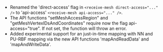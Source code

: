 - Renamed the 'direct-access' flag in `<receive-mesh direct-access="..." />` to 'api-access' `<receive-mesh api-access="..." />`.
- The API functions "setMeshAccessRegion" and "getMeshVertexIDsAndCoordinates" require now the flag api-access="true". If not set, the function will throw an error.
- Added experimental support for an just-in-time mapping with NN and PU-RBF mapping via the new API functions 'mapAndReadData' and 'mapAndWriteData'.
